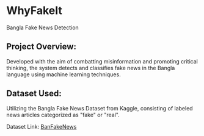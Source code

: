 # WhyFakeIt
Bangla Fake News Detection

## Project Overview:
Developed with the aim of combatting misinformation and promoting critical thinking, the system detects and classifies fake news in the Bangla language using machine learning techniques. 

## Dataset Used:
Utilizing the Bangla Fake News Dataset from Kaggle, consisting of labeled news articles categorized as "fake" or "real".

Dataset Link: [BanFakeNews](https://www.kaggle.com/datasets/cryptexcode/banfakenews)
